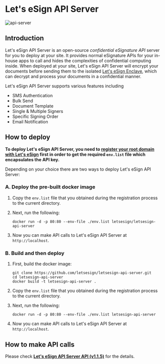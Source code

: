 # Let's eSign API Server

![api-server](https://user-images.githubusercontent.com/2587360/175509599-e44e1292-c9d9-47e0-8f0d-2e2e84a7673d.png)

## Introduction

Let's eSign API Server is an open-source *confidential eSignature API* server for you to deploy at your site. It provides normal eSignature APIs for your in-house apps to call and hides the complexities of confidential computing inside. When deployed at your site, Let's eSign API Server will encrypt your documents before sending them to the isolated [Let's eSign Enclave](https://github.com/letsesign/letsesign-enclave), which can decrypt and process your documents in a confidential manner.

Let's eSign API Server supports various features including
- SMS Authentication
- Bulk Send
- Document Template
- Single & Multiple Signers
- Specific Signing Order
- Email Notification

## How to deploy

**To deploy Let's eSign API Server, you need to [register your root domain with Let's eSign](https://github.com/letsesign/letsesign-register/blob/main/doc/HOWTO-register.md) first in order to get the required `env.list` file which encapsulates the API key.**

Depending on your choice there are two ways to deploy Let's eSign API Server:

### A. Deploy the pre-built docker image

1. Copy the `env.list` file that you obtained during the registration process to the current directory.

2. Next, run the following:

    ```
    docker run -d -p 80:80 --env-file ./env.list letsesign/letsesign-api-server
    ```

3. Now you can make API calls to Let's eSign API Server at `http://localhost`.

### B. Build and then deploy

1. First, build the docker image:

    ```
    git clone https://github.com/letsesign/letsesign-api-server.git
    cd letsesign-api-server
    docker build -t letsesign-api-server .
    ```

2. Copy the `env.list` file that you obtained during the registration process to the current directory.

3. Next, run the following:

    ```
    docker run -d -p 80:80 --env-file ./env.list letsesign-api-server
    ```

4. Now you can make API calls to Let's eSign API Server at `http://localhost`.

## How to make API calls

Please check [**Let's eSign API Server API (v1.1.5)**](https://letsesign.github.io/docs/api/v1.1.5/) for the details.
